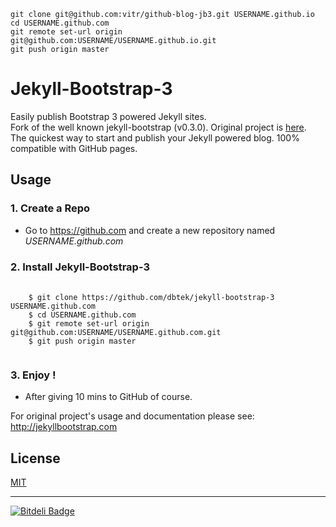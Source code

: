 ```
git clone git@github.com:vitr/github-blog-jb3.git USERNAME.github.io
cd USERNAME.github.com
git remote set-url origin git@github.com:USERNAME/USERNAME.github.io.git
git push origin master
```

# Jekyll-Bootstrap-3

Easily publish Bootstrap 3 powered Jekyll sites.  
Fork of the well known jekyll-bootstrap (v0.3.0). Original project is [here](https://github.com/plusjade/jekyll-bootstrap).  
The quickest way to start and publish your Jekyll powered blog. 100% compatible with GitHub pages.  

## Usage

### 1. Create a Repo
- Go to <https://github.com> and create a new repository named *USERNAME.github.com*  

### 2. Install Jekyll-Bootstrap-3  
<pre>
  <code>
    $ git clone https://github.com/dbtek/jekyll-bootstrap-3 USERNAME.github.com
    $ cd USERNAME.github.com
    $ git remote set-url origin git@github.com:USERNAME/USERNAME.github.com.git
    $ git push origin master  
  </code>
</pre>  
### 3. Enjoy !
- After giving 10 mins to GitHub of course.  

For original project's usage and documentation please see: <http://jekyllbootstrap.com>  

## License

[MIT](http://opensource.org/licenses/MIT)

-----------

[![Bitdeli Badge](https://d2weczhvl823v0.cloudfront.net/vitr/github-blog-jb3/trend.png)](https://bitdeli.com/free "Bitdeli Badge")


